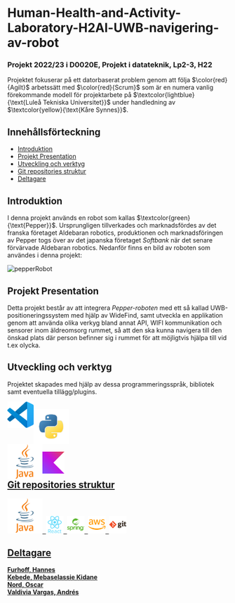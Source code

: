# Human-Health-and-Activity-Laboratory-H2Al-UWB-navigering-av-robot

### Projekt 2022/23 i D0020E, Projekt i datateknik, Lp2-3, H22

Projektet fokuserar på ett datorbaserat problem genom att följa $\color{red}{Agilt}$ arbetssätt med $\color{red}{Scrum}$ som är en numera vanlig förekommande modell för projektarbete på $\textcolor{lightblue}{\text{Luleå Tekniska Universitet}}$ under handledning av $\textcolor{yellow}{\text{Kåre Synnes}}$.

## Innehållsförteckning

* [Introduktion](#introduktion)
* [Projekt Presentation](#projektpresentation)
* [Utveckling och verktyg](#utvecklingochverktyg)
* [Git repositories struktur](#gitrepositoriesstruktur)
* [Deltagare](#deltagare)

## Introduktion

I denna projekt används en robot som kallas $\textcolor{green}{\text{Pepper}}$. Ursprungligen tillverkades och marknadsfördes av det franska företaget Aldebaran robotics, produktionen och marknadsföringen av Pepper togs över av det japanska företaget *Softbank* när det senare förvärvade Aldebaran robotics. Nedanför finns en bild av roboten som användes i denna projekt:

![pepperRobot](https://user-images.githubusercontent.com/76616663/204897743-6c06c4a4-7139-4081-8456-d8f60ffa7a7e.png)

## Projekt Presentation

Detta projekt består av att integrera *Pepper-roboten* med ett så kallad UWB-positioneringssystem med hjälp av WideFind, samt utveckla en applikation genom att använda olika verkyg bland annat API, WIFI kommunikation och sensorer inom äldreomsorg rummet, så att den ska kunna navigera till den önskad plats där person befinner sig i rummet för att möjligtvis hjälpa till vid t.ex olycka. 

## Utveckling och verktyg

Projektet skapades med hjälp av dessa programmeringsspråk, bibliotek samt eventuella tillägg/plugins.

<a href="https://code.visualstudio.com/">
<img align="left" alt="Visual Studio Code" width="60px" src="https://raw.githubusercontent.com/github/explore/80688e429a7d4ef2fca1e82350fe8e3517d3494d/topics/visual-studio-code/visual-studio-code.png"/>
 
<br />
<a href="https://www.python.org/">
<img align="center" alt="Python" width="80px" src="https://raw.githubusercontent.com/github/explore/80688e429a7d4ef2fca1e82350fe8e3517d3494d/topics/python/python.png"/>
 
<br />
<a href="https://www.java.com/sv/download/">
<img align="left" alt="Java" width="80px" src="https://raw.githubusercontent.com/github/explore/5b3600551e122a3277c2c5368af2ad5725ffa9a1/topics/java/java.png"/> 
 
 <br />
<a href="https://kotlinlang.org/"> 
<img align="left" alt="Kotlin" width="50px" src="https://raw.githubusercontent.com/github/explore/4479d2a2c854198cb00160f8593519c14dc3b905/topics/kotlin/kotlin.png"/>

<br /> 
 
<br />
 
## Git repositories struktur
 <div>
  <img src="https://raw.githubusercontent.com/github/explore/5b3600551e122a3277c2c5368af2ad5725ffa9a1/topics/java/java.png" title="Java" alt="Java" width="80" height="80"/>&nbsp; <a href="https://www.java.com/sv/download/">
  <img src="https://github.com/devicons/devicon/blob/master/icons/react/react-original-wordmark.svg" title="React" alt="React" width="40" height="40"/>&nbsp;
  <img src="https://github.com/devicons/devicon/blob/master/icons/spring/spring-original-wordmark.svg" title="Spring" alt="Spring" width="40" height="40"/>&nbsp;
 <img src="https://github.com/devicons/devicon/blob/master/icons/amazonwebservices/amazonwebservices-plain-wordmark.svg" title="AWS" alt="AWS" width="40" height="40"/>&nbsp;
  <img src="https://github.com/devicons/devicon/blob/master/icons/git/git-original-wordmark.svg" title="Git" **alt="Git" width="40" height="40"/>
</div>
 
## Deltagare 

**Furhoff, Hannes** <br>
**Kebede, Mebaselassie Kidane** <br>
**Nord, Oscar** <br>
**Valdivia Vargas, Andrés** <br>
